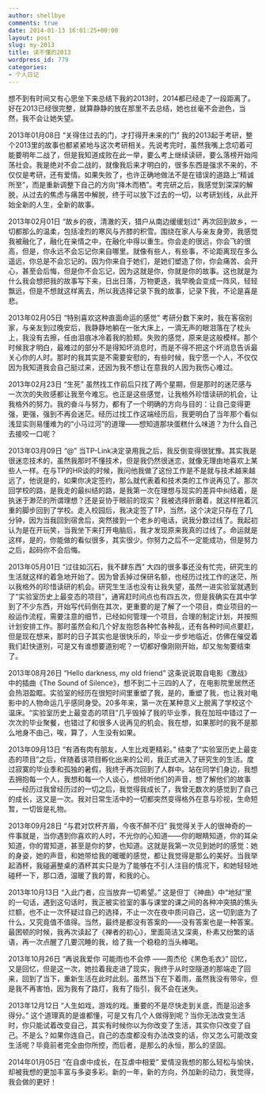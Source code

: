 ```yaml
---
author: shellbye
comments: true
date: 2014-01-13 16:01:25+00:00
layout: post
slug: my-2013
title: 读不懂的2013
wordpress_id: 779
categories:
- 个人日记
---
```


想不到有时间又有心思坐下来总结下我的2013时，2014都已经走了一段距离了。好在2013已经很完整，就算静静的放在那里不去总结，她也丝毫不会逊色，当然，我不会让她失望。

2013年01月08日  “关得住过去的门，才打得开未来的门”
我的2013起于考研，整个2013里的故事也都紧紧地与这次考研相关。先说考完时，虽然我嘴上念叨着可能要明年二战了，但是我知道成败在此一举，要么考上继续读研，要么落榜开始闯荡社会。我是绝对不会二战的，就像我后来才明白的，很多东西是强求不来的，不仅仅是考研，还有爱情。如果失败了，也许正确地做法不是在错误的道路上“精诚所至”，而是重新调整下自己的方向“择木而栖”。考完研之后，我感觉到深深的解脱，从过去的焦虑与痛苦中解脱，终于可以放下过去的一切，以考研划线，从此开始全新的人生，全新的故事。


2013年02月01日  “故乡的夜，清澈的天，猎户从南边缓缓划过”
再次回到故乡，一切都那么的温柔，包括凌烈的寒风与齐膝的积雪。围绕在家人与亲友身旁，我感觉我被融化了，融化在亲情之中，在融化中得以重生。你会走的很远，你会飞的很高，但是，你永远不会忘记你来自哪里。就像有些人，有些事，不论距离现在多么遥远，你总是不会忘记的。因为你来自于她们，是她们塑造了你，你会痛苦、会开心，甚至会后悔，但是你不会忘记，因为这就是你，你就是你的故事。这也就是为什么我会想把我的故事写下来，日出日落，万物更迭，我早晚会变成一阵风，轻轻飘远，但是不想就这样离去，所以我选择记录下我的故事，记录下我，不论是喜是悲。


2013年02月05日  “特别喜欢这种直面命运的感觉”
考研分数下来时，我在客宿别家，与亲友到过晚安后，我静静地躺在一张大床上，一滴无声的眼泪落在了枕头上，我没有去擦，任由泪痕冰冷着我的脸颊。失败的感觉，原来是这般模样。那个时候我才明白，最难过的部分不是得知坏消息时，而是不得不把这个坏消息告诉最关心你的人时。那时的我其实是不需要安慰的，有些时候，我宁愿一个人，不仅仅因为我知道我会自己挺过来，还因为我不想让在意我的人因为我伤心难过。


2013年02月23日  “生死”
虽然找工作前后只找了两个星期，但是那时的迷茫感与一次次的失败感都让我至今难忘。也正是这些感觉，让我格外珍惜读研的机会，让我格外的努力。我的奋斗与努力，都有了一个明确的方向与目的：让自己变得更强，更强，强到不再会迷茫。经历过找工作这端经历后，我更明白了当年那个看似浅显实则易懂难为的“小马过河”的道理——想知道那块蛋糕什么味道？为什么自己去接咬一口呢？


2013年03月09日  “@”
当TP-Link决定录用我之后，我反倒变得很犹豫。其实我是很迷恋技术的，虽然我那时不懂技术，但是我仍然很迷恋，就像无理由地喜欢上某些人一样。在与TP的HR谈的时候，我问他我做了这份工作是不是就与技术越来越远了，他说是的，如果你决定签约，那么就代表着和技术类的工作说再见了。那次回学校的路，是我走的最纠结的路，是我第一次在理想与现实的差异中纠结着，是执迷于渺茫的所谓理想？还是妥协于眼前的现实？我被选择折磨着，就这样拖着沉重的脚步回到了学校。走入校园后，我决定签了TP，当然，这个决定只存在了几分钟，因为当我回到宿舍后，突然接到一个老乡的电话，说我分数过线了。我起初认为是在开玩笑，当我坐下来打开电脑后，我才发现原来我真的过线了。命运就是这样，是的，你能做的看似很多，其实很少。你努力之后不一定能成功，但是努力之后，起码你不会后悔。


2013年05月01日  “过往如沉石，我不肆东西”
大四的很多事还没有忙完，研究生的生活就这样的着急地开始了。因为曾丢掉过保研名额，也经历过找工作的迷茫，所以我格外的珍惜读研的机会。研究生生活也没有让我失望，虽然一进实验室就遇到了“实验室历史上最变态的项目”，通宵赶时间点也有四五次，但是我确实在其中学到了不少东西，开始写代码倒在其次，更重要的是了解了一个项目，商业项目的一般运作流程，需要注意的细节，已经如何管理一个项目，合理的制定计划，并按照计划安排工作。那时虽然会和几个好友抱怨各种忙各种乱，还有各种时间点要赶，但是现在想来，那时的日子其实也是很快乐的，毕业一步步地临近，仿佛在催促着我们赶快道别，可是又有谁想要道别呢？一切都好像刚刚开始，却又匆匆要结束了。


2013年08月26日  “Hello darkness, my old friend”
这条说说取自电影《激战》中的插曲《The Sound of Silence》，想不到二十三四的人了，在电影院里居然还会热泪盈眶。实验室的经历在很短时间里重塑了我，是的，重塑了我，也让我对电影中的人物命运几乎感同身受。20多年来，第一次在某种意义上脱离了学校这个温床。“实验室历史上最变态的项目”几乎毁掉了我的毕业季，我在加班中错过了一次次的毕业聚餐，也错过了和很多人说再见的机会。我在想，如果那时的我不是那么地身不由己，唉，算了，人生没有如果。


2013年09月13日  “有酒有肉有朋友，人生比戏更精彩。”
结束了“实验室历史上最变态的项目”之后，伴随着该项目孵化出来的公司，我正式进入了研究生的生活。度过寂寞的毕业季和孤独的暑假，我终于再次回到了人群中。站在同学们身边，我想去拥抱每一个人，我想和每一个人谈心，想倾听他们的声音，想了解他们的故事——经历过我曾经历过的一切之后，我觉得我成长了，我曾无数次的感觉到了自己的成长，这又是一次。我对日常生活中的一切都突然变得格外在意与珍视，生命短暂，一切皆是礼物。


2013年09月28日  “与君对饮杯齐眉，今夜不醉不归”
我觉得关于人的很神奇的一件事就是，当你遇到你喜欢的人时，不光你的心知道——你的眼睛知道，你的耳朵知道，你的胃知道，甚至是你的梦，也知道。这就是我第一次见到她时的感觉：她的身姿，她的声音，和她带给我的暖暖的感觉，都让我觉得是那么的美好。当我举起酒杯，我碰遍整桌的酒杯其实只是为了能够在不引人注目的情况下，和她轻轻地碰杯一下，那口酒，温暖了我的胃，和我的心。


2013年10月13日  “入此门者，应当放弃一切希望。”
这是但丁《神曲》中“地狱”里的一句话，遇到这句话时，我正被实验室的事与课堂的课之间的各种冲突搞的焦头烂额，也不止一次怀疑过自己的选择，不止一次在夜中质问自己，这一切到底为了什么，又究竟值不值得。当然，最终是都没有答案的——没有答案也是一种答案。最困顿的时候，我再次读起了《禅者的初心》，里面简洁又深奥，朴素又纷繁的话语，再一次点醒了几要沉睡的我，给了我一个稳稳的当头棒喝。


2013年10月26日  “再说我爱你 可能雨也不会停 ——周杰伦《黑色毛衣》”
回忆，又是回忆，但是这一次，她拉着我走进了现实，我终于从时空隧道的那端走了回来，回到了当下，重新生活在此时此刻。虽然当下在下着雨，虽然我没有带伞，但是我不再害怕，因为我有了路灯，我有了指引，我不会在迷失。


2013年12月12日  “人生如戏，游戏的戏。重要的不是尽快走到关底，而是沿途多得分。”
这个道理真的是谁都懂，可是又有几个人做得到呢？当你无法改变生活时，你只能试着改变自己，其实有时候你以为你改变了生活，其实你只改变了自己。不是么？如果你连自己，自己的态度都没有办法改变的话，你又怎么可能改变生活呢？毕竟前者完全由你所控，而后者，是那么的永恒，那么的坚固。


2014年01月05日  “在自虐中成长，在互虐中相爱”
爱情没我想的那么轻松与愉快，却被我想的更加丰富与多姿多彩。新的一年，新的方向，外加新的动力，我觉得，我会做的更好！
